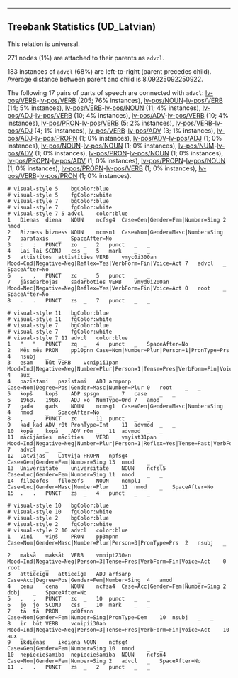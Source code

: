 

--------------------------------------------------------------------------------

## Treebank Statistics (UD_Latvian)

This relation is universal.

271 nodes (1%) are attached to their parents as `advcl`.

183 instances of `advcl` (68%) are left-to-right (parent precedes child).
Average distance between parent and child is 8.09225092250922.

The following 17 pairs of parts of speech are connected with `advcl`: [lv-pos/VERB]()-[lv-pos/VERB]() (205; 76% instances), [lv-pos/NOUN]()-[lv-pos/VERB]() (14; 5% instances), [lv-pos/VERB]()-[lv-pos/NOUN]() (11; 4% instances), [lv-pos/ADJ]()-[lv-pos/VERB]() (10; 4% instances), [lv-pos/ADV]()-[lv-pos/VERB]() (10; 4% instances), [lv-pos/PRON]()-[lv-pos/VERB]() (5; 2% instances), [lv-pos/VERB]()-[lv-pos/ADJ]() (4; 1% instances), [lv-pos/VERB]()-[lv-pos/ADV]() (3; 1% instances), [lv-pos/ADJ]()-[lv-pos/PROPN]() (1; 0% instances), [lv-pos/ADV]()-[lv-pos/ADJ]() (1; 0% instances), [lv-pos/NOUN]()-[lv-pos/NOUN]() (1; 0% instances), [lv-pos/NUM]()-[lv-pos/ADV]() (1; 0% instances), [lv-pos/PRON]()-[lv-pos/NOUN]() (1; 0% instances), [lv-pos/PROPN]()-[lv-pos/ADV]() (1; 0% instances), [lv-pos/PROPN]()-[lv-pos/NOUN]() (1; 0% instances), [lv-pos/PROPN]()-[lv-pos/VERB]() (1; 0% instances), [lv-pos/VERB]()-[lv-pos/PRON]() (1; 0% instances).


~~~ conllu
# visual-style 5	bgColor:blue
# visual-style 5	fgColor:white
# visual-style 7	bgColor:blue
# visual-style 7	fgColor:white
# visual-style 7 5 advcl	color:blue
1	Dienas	diena	NOUN	ncfsg4	Case=Gen|Gender=Fem|Number=Sing	2	nmod	_	_
2	Bizness	bizness	NOUN	ncmsn1	Case=Nom|Gender=Masc|Number=Sing	7	parataxis	_	SpaceAfter=No
3	:	:	PUNCT	zo	_	2	punct	_	_
4	Lai	lai	SCONJ	css	_	5	mark	_	_
5	attīstītos	attīstīties	VERB	vmyc0i300an	Mood=Cnd|Negative=Neg|Reflex=Yes|VerbForm=Fin|Voice=Act	7	advcl	_	SpaceAfter=No
6	,	,	PUNCT	zc	_	5	punct	_	_
7	jāsadarbojas	sadarboties	VERB	vmyd0i200an	Mood=Nec|Negative=Neg|Reflex=Yes|VerbForm=Fin|Voice=Act	0	root	_	SpaceAfter=No
8	.	.	PUNCT	zs	_	7	punct	_	_

~~~


~~~ conllu
# visual-style 11	bgColor:blue
# visual-style 11	fgColor:white
# visual-style 7	bgColor:blue
# visual-style 7	fgColor:white
# visual-style 7 11 advcl	color:blue
1	"	"	PUNCT	zq	_	4	punct	_	SpaceAfter=No
2	Mēs	mēs	PRON	pp10pnn	Case=Nom|Number=Plur|Person=1|PronType=Prs	4	nsubj	_	_
3	esam	būt	VERB	vcnipii1pan	Mood=Ind|Negative=Neg|Number=Plur|Person=1|Tense=Pres|VerbForm=Fin|Voice=Act	4	aux	_	_
4	pazīstami	pazīstami	ADJ	armpnnp	Case=Nom|Degree=Pos|Gender=Masc|Number=Plur	0	root	_	_
5	kopš	kopš	ADP	spsgn	_	7	case	_	_
6	1968.	1968.	ADJ	xo	NumType=Ord	7	amod	_	_
7	gada	gads	NOUN	ncmsg1	Case=Gen|Gender=Masc|Number=Sing	4	nmod	_	SpaceAfter=No
8	,	,	PUNCT	zc	_	11	punct	_	_
9	kad	kad	ADV	r0t	PronType=Int	11	advmod	_	_
10	kopā	kopā	ADV	r0m	_	11	advmod	_	_
11	mācījāmies	mācīties	VERB	vmyist31pan	Mood=Ind|Negative=Neg|Number=Plur|Person=1|Reflex=Yes|Tense=Past|VerbForm=Fin|Voice=Act	7	advcl	_	_
12	Latvijas	Latvija	PROPN	npfsg4	Case=Gen|Gender=Fem|Number=Sing	13	nmod	_	_
13	Universitātē	universitāte	NOUN	ncfsl5	Case=Loc|Gender=Fem|Number=Sing	11	nmod	_	_
14	filozofos	filozofs	NOUN	ncmpl1	Case=Loc|Gender=Masc|Number=Plur	11	nmod	_	SpaceAfter=No
15	.	.	PUNCT	zs	_	4	punct	_	_

~~~


~~~ conllu
# visual-style 10	bgColor:blue
# visual-style 10	fgColor:white
# visual-style 2	bgColor:blue
# visual-style 2	fgColor:white
# visual-style 2 10 advcl	color:blue
1	Viņi	viņš	PRON	pp3mpnn	Case=Nom|Gender=Masc|Number=Plur|Person=3|PronType=Prs	2	nsubj	_	_
2	maksā	maksāt	VERB	vmnipt230an	Mood=Ind|Negative=Neg|Person=3|Tense=Pres|VerbForm=Fin|Voice=Act	0	root	_	_
3	attiecīgu	attiecīga	ADJ	arfsanp	Case=Acc|Degree=Pos|Gender=Fem|Number=Sing	4	amod	_	_
4	cenu	cena	NOUN	ncfsa4	Case=Acc|Gender=Fem|Number=Sing	2	dobj	_	SpaceAfter=No
5	,	,	PUNCT	zc	_	10	punct	_	_
6	jo	jo	SCONJ	css	_	10	mark	_	_
7	tā	tā	PRON	pd0fsnn	Case=Nom|Gender=Fem|Number=Sing|PronType=Dem	10	nsubj	_	_
8	ir	būt	VERB	vcnipii30an	Mood=Ind|Negative=Neg|Person=3|Tense=Pres|VerbForm=Fin|Voice=Act	10	aux	_	_
9	ikdienas	ikdiena	NOUN	ncfsg4	Case=Gen|Gender=Fem|Number=Sing	10	nmod	_	_
10	nepieciešamība	nepieciešamība	NOUN	ncfsn4	Case=Nom|Gender=Fem|Number=Sing	2	advcl	_	SpaceAfter=No
11	.	.	PUNCT	zs	_	2	punct	_	_

~~~


